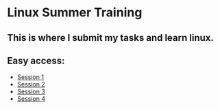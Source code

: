 # Linux Summer Training
## This is where I submit my tasks and learn linux.
## Easy access:
- [Session 1](Session1)
- [Session 2](Session%202)
- [Session 3](Session%203)
- [Session 4](Session%204)
